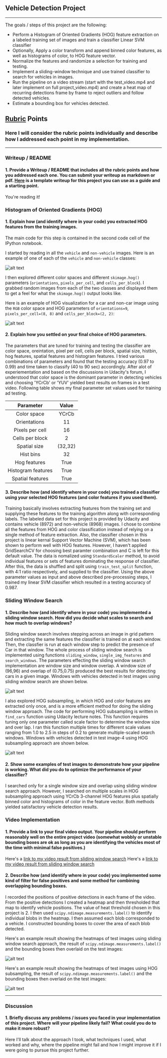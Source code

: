 ## Vehicle Detection Project

---

The goals / steps of this project are the following:

* Perform a Histogram of Oriented Gradients (HOG) feature extraction on a labeled training set of images and train a classifier Linear SVM classifier
* Optionally, Apply a color transform and append binned color features, as well as histograms of color, to HOG feature vector. 
* Normalize the features and randomize a selection for training and testing.
* Implement a sliding-window technique and use trained classifier to search for vehicles in images.
* Run the pipeline on a video stream (start with the test_video.mp4 and later implement on full project_video.mp4) and create a heat map of recurring detections frame by frame to reject outliers and follow detected vehicles.
* Estimate a bounding box for vehicles detected.

[//]: # (Image References)
[image1]: ./output_images/car_non-car.png
[image2]: ./output_images/heatmap_hogsubsamp.png
[image3]: ./output_images/heatmap_sliding.png
[image4]: ./output_images/sliding_window.png
[image5]: ./output_images/hog_features.png
[image6]: ./output_images/hog_subsampling.png
[video1]: ./project_video.mp4

## [Rubric](https://review.udacity.com/#!/rubrics/513/view) Points
### Here I will consider the rubric points individually and describe how I addressed each point in my implementation.  

---
### Writeup / README

#### 1. Provide a Writeup / README that includes all the rubric points and how you addressed each one.  You can submit your writeup as markdown or pdf.  [Here](https://github.com/udacity/CarND-Vehicle-Detection/blob/master/writeup_template.md) is a template writeup for this project you can use as a guide and a starting point.  

You're reading it!

### Histogram of Oriented Gradients (HOG)

#### 1. Explain how (and identify where in your code) you extracted HOG features from the training images.

The main code for this step is contained in the second code cell of the IPython notebook.  

I started by reading in all the `vehicle` and `non-vehicle` images.  Here is an example of one of each of the `vehicle` and `non-vehicle` classes:

![alt text][image1]

I then explored different color spaces and different `skimage.hog()` parameters (`orientations`, `pixels_per_cell`, and `cells_per_block`).  I grabbed random images from each of the two classes and displayed them to get a feel for what the `skimage.hog()` output looks like.

Here is an example of HOG visualization for a car and non-car image using the `RGB` color space and HOG parameters of `orientations=9`, `pixels_per_cell=(8, 8)` and `cells_per_block=(2, 2)`:

![alt text][image5]

#### 2. Explain how you settled on your final choice of HOG parameters.

The parameters that are tuned for training and testing the classifier are color space, oreintation, pixel per cell, cells per block, spatial size, histbin, hog features, spatial features and histogram features. I tried various combinations of parameters and found that the testing accuracy (0.97 to 0.99)  and time taken to classify (40 to 90 sec) accordingly. After alot of experiementation and based on the discussions in Udacity's forum, I understood that color space is the dominant parameter in detecting vehicles and choosing 'YCrCb' or 'YUV' yielded best results on frames in a test video. Following table shows my final parameter set values used for training ad testing.

| Parameter        		|     Value	        					| 
|:---------------------:|:---------------------------------------------:| 
| Color space       | YCrCb   |
| Orientations      | 11   |
| Pixels per cell      | 16   |
| Cells per block      | 2   |
| Spatial size      | (32,32)  |
| Hist bins      | 32  |
| Hog features | True |
|Histogram features | True |
|Spatial features | True |

#### 3. Describe how (and identify where in your code) you trained a classifier using your selected HOG features (and color features if you used them).

Training basically involves extracting features from the training set and supplying these features to the training algorithm along with corresponding labels. The labeled data set for this project is provided by Udacity and contains vehicle (8972) and non-vehicle (8968) images. I chose to combine all the features from HOG and color classification instead of relying on a single method of feature extraction. Also, the classifier chosen in this project is linear kernal Support Vector Machine (SVM), which has been shown to perform well with HOG features. However, I haven't applied GridSearchCV for choosing best paramter combination and C is left for this default value. The data is nomalized using `StandardScaler` method, to avoid individual features or sets of features dominating the response of classifier. After this, the data is shuffled and split using `train_test_split` function, with 4:1 ratio respectively, and supplied to the classifier. Using the above parameter values as input and above described pre-processing steps, I trained my linear SVM classifier which resulted in a testing accuracy of 0.987. 

### Sliding Window Search

#### 1. Describe how (and identify where in your code) you implemented a sliding window search.  How did you decide what scales to search and how much to overlap windows?

Sliding window search involves stepping across an image in grid pattern and extracting the same features the classifier is trained on at each window. Then, the classfier is run at each window step to predict the presence of Car in that window. The whole process of sliding window search is implemented using functions `sliding_window`, `single_img_features` and `search_windows`. The parameters effecting the sliding window search implementation are window size and window overlap. A window size of (96,96) and overlap of (0.75,0.75) produced the best results for detecting cars in a given image. Windows with vehicles detected in test images using sliding window search are shown below.

![alt text][image4]

I also explored HOG subsampling, in which HOG and color features are extracted only once, and is a more efficient method for doing the sliding window approach. The code for performing HOG subsampling is written in `find_cars` function using Udacity lecture notes. This function requires tuning only one parameter called scale factor to determine the window size and over lap. I ran this function multiple times for different scale values ranging from 1.0 to 2.5 in steps of 0.2 to generate multiple-scaled search windows. Windows with vehicles detected in test image-4 using HOG subsampling approach are shown below.

![alt text][image6]

#### 2. Show some examples of test images to demonstrate how your pipeline is working.  What did you do to optimize the performance of your classifier?

I searched only for a single window size and overlap using sliding window search approach. However, I searched on multiple scales in HOG subsampling approach using YCrCb 3-channel HOG features plus spatially binned color and histograms of color in the feature vector. Both methods yielded satisfactory vehicle detection results.

### Video Implementation

#### 1. Provide a link to your final video output.  Your pipeline should perform reasonably well on the entire project video (somewhat wobbly or unstable bounding boxes are ok as long as you are identifying the vehicles most of the time with minimal false positives.)
Here's a [link to my video result from sliding window search](./project_video_slidingwin_output.mp4)
Here's a [link to my video result from sliding window search](./project_video_hogsubsamp.mp4)

#### 2. Describe how (and identify where in your code) you implemented some kind of filter for false positives and some method for combining overlapping bounding boxes.

I recorded the positions of positive detections in each frame of the video.  From the positive detections I created a heatmap and then thresholded that map to identify vehicle positions. The value of heat threshold chosen in this project is 2. I then used `scipy.ndimage.measurements.label()` to identify individual blobs in the heatmap.  I then assumed each blob corresponded to a vehicle.  I constructed bounding boxes to cover the area of each blob detected.  

Here's an example result showing the heatmaps of test images using sliding window search approach, the result of `scipy.ndimage.measurements.label()` and the bounding boxes then overlaid on the test images:

![alt text][image3]

Here's an example result showing the heatmaps of test images using HOG subsampling, the result of `scipy.ndimage.measurements.label()` and the bounding boxes then overlaid on the test images:

![alt text][image2]

---

### Discussion

#### 1. Briefly discuss any problems / issues you faced in your implementation of this project.  Where will your pipeline likely fail?  What could you do to make it more robust?

Here I'll talk about the approach I took, what techniques I used, what worked and why, where the pipeline might fail and how I might improve it if I were going to pursue this project further.  

